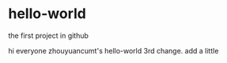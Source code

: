 # hello-world
the first project in github

hi everyone
zhouyuancumt's hello-world 3rd change.
add a little
